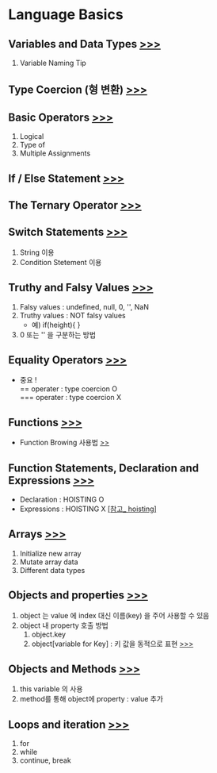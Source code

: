 <h1>Language Basics</h1>

<h2>
    Variables and Data Types
    <a href="https://github.com/seong7/js_TIL/blob/92c296a3643696fc0c8261c1b0107ada48dac6f2/2-JS-basics/script.js#L2">
        >>>
    </a>
</h2>
    <ol>
        <li>
            Variable Naming Tip
        </li>
    </ol>
<h2>
    Type Coercion (형 변환)
    <a href="https://github.com/seong7/js_TIL/blob/92c296a3643696fc0c8261c1b0107ada48dac6f2/2-JS-basics/script.js#L38">
        >>>
    </a>
</h2>
<h2>
    Basic Operators
    <a href="https://github.com/seong7/js_TIL/blob/92c296a3643696fc0c8261c1b0107ada48dac6f2/2-JS-basics/script.js#L65">
    >>>
    </a>
</h2>
    <ol>
        <li>Logical</li>
        <li>Type of</li>
        <li>Multiple Assignments</li>
    </ol>
<h2>
    If / Else Statement
    <a href="https://github.com/seong7/js_TIL/blob/92c296a3643696fc0c8261c1b0107ada48dac6f2/2-JS-basics/script.js#L101">
        >>>
    </a>
</h2>
<h2>
    The Ternary Operator
    <a href="https://github.com/seong7/js_TIL/blob/92c296a3643696fc0c8261c1b0107ada48dac6f2/2-JS-basics/script.js#L118">
        >>>
    </a>
</h2>
<h2>
    Switch Statements
    <a href="https://github.com/seong7/js_TIL/blob/92c296a3643696fc0c8261c1b0107ada48dac6f2/2-JS-basics/script.js#L130">
        >>>
    </a>
</h2>
    <ol>
        <li>String 이용</li>
        <li>Condition Stetement 이용</li> 
    </ol>
<h2>
    Truthy and Falsy Values
    <a href="https://github.com/seong7/js_TIL/blob/edbbf94c925b71d0f4aac18648dba082b1fd1630/2-JS-basics/script.js#L167">
        >>>
    </a>
</h2>
    <ol>
        <li>Falsy values :   undefined, null, 0, '', NaN </li>
        <li>Truthy values :  NOT falsy values
            <ul>
                <li>예) if(height){  } </li>
            </ul>
        </li>
        <li>0 또는 '' 을 구분하는 방법</li>
    </ol>
<h2>
    Equality Operators
    <a href="https://github.com/seong7/js_TIL/blob/92c296a3643696fc0c8261c1b0107ada48dac6f2/2-JS-basics/script.js#L190">
        >>>
    </a>
</h2>
    <ul>
        <li>
            중요 !<br/>
            == operater : type coercion O<br/>
            === operater : type coercion X
        </li>
    </ul>
<h2>
    Functions
    <a href="https://github.com/seong7/js_TIL/blob/92c296a3643696fc0c8261c1b0107ada48dac6f2/2-JS-basics/script.js#L204">
        >>>
    </a>
</h2>
    <ul>
        <li>
            Function Browing 사용법
            <a href="https://github.com/seong7/js_TIL/blob/505baf69936f2271968baea58437f1a93ca7989b/3-how-JS-works/script.js#L168">
                >>
            </a>
        </li> 
    </ul>
<h2>
    Function Statements, Declaration and Expressions
    <a href="https://github.com/seong7/js_TIL/blob/92c296a3643696fc0c8261c1b0107ada48dac6f2/2-JS-basics/script.js#L233">
        >>>
    </a>
</h2>
    <ul>
        <li>Declaration : HOISTING O</li>
        <li>
            Expressions : HOISTING X
            <a href="https://github.com/seong7/js_TIL/blob/505baf69936f2271968baea58437f1a93ca7989b/3-how-JS-works/script.js#L5">
                [참고_ hoisting]
            </a>
        </li>    
    </ul>
<h2>
    Arrays
    <a href="https://github.com/seong7/js_TIL/blob/92c296a3643696fc0c8261c1b0107ada48dac6f2/2-JS-basics/script.js#L265">
        >>>
    </a>
</h2>
    <ol>
        <li>Initialize new array</li>
        <li>Mutate array data</li>
        <li>Different data types</li>
    </ol>
<h2>
    Objects and properties
    <a href="https://github.com/seong7/js_TIL/blob/92c296a3643696fc0c8261c1b0107ada48dac6f2/2-JS-basics/script.js#L296">
        >>>
    </a>
</h2>
    <ol>
        <li>object 는 value 에 index 대신 이름(key) 을 주어 사용할 수 있음</li>
        <li>
            object 내 property 호출 방법
            <ol>
                <li>object.key</li>
                <li>object[variable for Key]  : 키 값을 동적으로 표현
                    <a href="">
                        >>>
                    </a>
                </li>
            </ol>
        </li>
    </ol>
<h2>
    Objects and Methods
    <a href="https://github.com/seong7/js_TIL/blob/92c296a3643696fc0c8261c1b0107ada48dac6f2/2-JS-basics/script.js#L330">
        >>>
    </a>
</h2>
    <ol>
        <li>this variable 의 사용</li>
        <li>method를 통해 object에 property : value 추가</li>
    </ol>
<h2>
    Loops and iteration
    <a href="https://github.com/seong7/js_TIL/blob/92c296a3643696fc0c8261c1b0107ada48dac6f2/2-JS-basics/script.js#L351">
        >>>
    </a>
</h2>
    <ol>
        <li>for</li>
        <li>while</li>
        <li>continue, break</li>
    </ol>